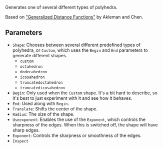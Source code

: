Generates one of several different types of polyhedra.

Based on ["Generalized Distance Functions"](http://people.tamu.edu/~ergun/research/implicitmodeling/papers/sm99.pdf) by Akleman and Chen.

## Parameters

* `Shape`: Chooses between several different predefined types of polyhedra, or `Custom`, which uses the `Begin` and `End` parameters to generate different shapes.
  * `custom`
  * `octahedron`
  * `dodecahedron`
  * `icosahedron`
  * `truncatedoctahedron`
  * `truncatedicosahedron`
* `Begin`: Only used when the `Custom` shape. It's a bit hard to describe, so it's best to just experiment with it and see how it behaves.
* `End`: Used along with `Begin`.
* `Translate`: Shifts the center of the shape.
* `Radius`: The size of the shape.
* `Useexponent`: Enables the use of the `Exponent`, which controls the sharpness of the edges. When this is switched off, the shape will have sharp edges.
* `Exponent`: Controls the sharpness or smoothness of the edges.
* `Inspect`